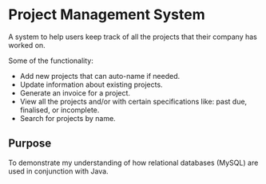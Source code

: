 # Project Management System

A system to help users keep track of all the projects that their company has worked on.

Some of the functionality:
- Add new projects that can auto-name if needed.
- Update information about existing projects.
- Generate an invoice for a project.
- View all the projects and/or with certain specifications like: past due, finalised, or incomplete.
- Search for projects by name.

## Purpose

To demonstrate my understanding of how relational databases (MySQL) are used in conjunction with Java.
